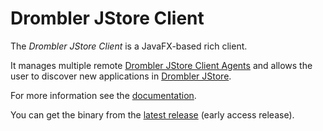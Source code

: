 # Drombler JStore Client

The _Drombler JStore Client_ is a JavaFX-based rich client.

It manages multiple remote [Drombler JStore Client Agents](https://github.com/Drombler/drombler-jstore-client-agent) and allows the user to discover new applications in [Drombler JStore](https://github.com/Drombler/drombler-jstore).

For more information see the [documentation](http://www.drombler.org/drombler-jstore-client).

You can get the binary from the [latest release](https://github.com/Drombler/drombler-jstore-client/releases/latest) (early access release).

